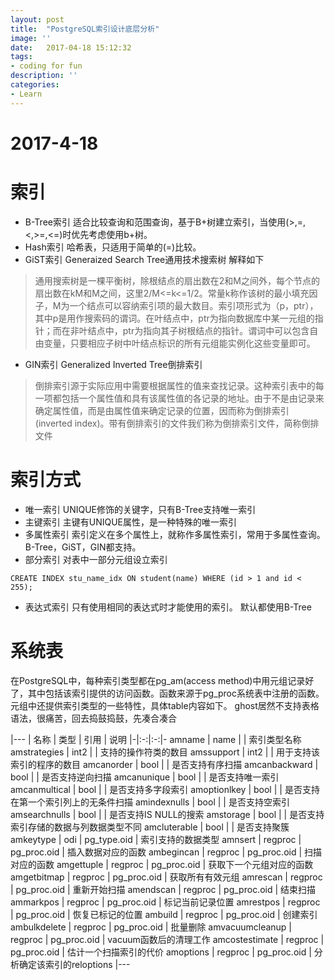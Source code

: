 ```yaml
---
layout: post
title:  "PostgreSQL索引设计底层分析"
image: ''
date:   2017-04-18 15:12:32
tags:
- coding for fun
description: ''
categories:
- Learn 
---
```


# 2017-4-18

# 索引
- B-Tree索引
适合比较查询和范围查询，基于B+树建立索引，当使用(>,=,<,>=,<=)时优先考虑使用b+树。
- Hash索引
哈希表，只适用于简单的(=)比较。
- GiST索引
Generaized Search Tree通用技术搜索树 解释如下
> 通用搜索树是一棵平衡树，除根结点的扇出数在2和M之间外，每个节点的扇出数在kM和M之间，这里2/M<=k<=1/2。常量k称作该树的最小填充因子，M为一个结点可以容纳索引项的最大数目。索引项形式为（p，ptr），其中p是用作搜索码的谓词。在叶结点中，ptr为指向数据库中某一元组的指针；而在非叶结点中，ptr为指向其子树根结点的指针。谓词中可以包含自由变量，只要相应子树中叶结点标识的所有元组能实例化这些变量即可。

- GIN索引
Generalized Inverted Tree倒排索引
> 倒排索引源于实际应用中需要根据属性的值来查找记录。这种索引表中的每一项都包括一个属性值和具有该属性值的各记录的地址。由于不是由记录来确定属性值，而是由属性值来确定记录的位置，因而称为倒排索引(inverted index)。带有倒排索引的文件我们称为倒排索引文件，简称倒排文件

# 索引方式
- 唯一索引
UNIQUE修饰的关键字，只有B-Tree支持唯一索引
- 主键索引
主键有UNIQUE属性，是一种特殊的唯一索引
- 多属性索引
索引定义在多个属性上，就称作多属性索引，常用于多属性查询。B-Tree，GiST，GIN都支持。
- 部分索引
对表中一部分元组设立索引
```
CREATE INDEX stu_name_idx ON student(name) WHERE (id > 1 and id < 255);
```
- 表达式索引
只有使用相同的表达式时才能使用的索引。
默认都使用B-Tree
# 系统表
在PostgreSQL中，每种索引类型都在pg_am(access method)中用元组记录好了，其中包括该索引提供的访问函数。函数来源于pg_proc系统表中注册的函数。元组中还提供索引类型的一些特性，具体table内容如下。
ghost居然不支持表格语法，很痛苦，回去捣鼓捣鼓，先凑合凑合

|---
| 名称 | 类型 | 引用 | 说明
|-|:-:|:-:|-
amname | name  | | 索引类型名称
amstrategies | int2  | | 支持的操作符类的数目
amssupport | int2  | | 用于支持该索引的程序的数目
amcanorder | bool | | 是否支持有序扫描
amcanbackward | bool | | 是否支持逆向扫描
amcanunique | bool | | 是否支持唯一索引
amcanmultical | bool | | 是否支持多字段索引
amoptionlkey | bool | | 是否支持在第一个索引列上的无条件扫描
amindexnulls | bool | | 是否支持空索引
amsearchnulls | bool | | 是否支持IS NULL的搜索
amstorage | bool | | 是否支持索引存储的数据与列数据类型不同
amcluterable | bool | | 是否支持聚簇
amkeytype | odi | pg_type.oid | 索引支持的数据类型
amnsert | regproc | pg_proc.oid | 插入数据对应的函数
ambegincan | regproc | pg_proc.oid | 扫描对应的函数
amgettuple | regproc | pg_proc.oid | 获取下一个元组对应的函数
amgetbitmap | regproc | pg_proc.oid | 获取所有有效元组
amrescan | regproc | pg_proc.oid | 重新开始扫描
amendscan | regproc | pg_proc.oid | 结束扫描
ammarkpos | regproc | pg_proc.oid | 标记当前记录位置
amrestpos | regproc | pg_proc.oid | 恢复已标记的位置
ambuild | regproc | pg_proc.oid | 创建索引
ambulkdelete | regproc | pg_proc.oid | 批量删除
amvacuumcleanup | regproc | pg_proc.oid | vacuum函数后的清理工作
amcostestimate | regproc | pg_proc.oid | 估计一个扫描索引的代价
amoptions | regproc | pg_proc.oid | 分析确定该索引的reloptions
|---
